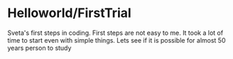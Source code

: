 # Helloworld/FirstTrial
Sveta's first steps in coding.
First steps are not easy to me. It took a lot of time to start even with simple things. Lets see if it is possible for almost 50 years person to study
